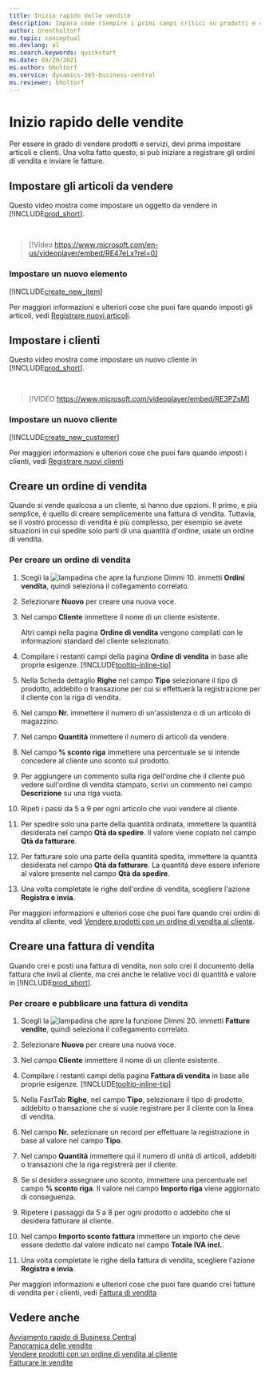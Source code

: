 ```yaml
---
title: Inizio rapido delle vendite
description: Impara come riempire i primi campi critici su prodotti e clienti in Business Central in modo da poter iniziare i tuoi processi di vendita.
author: brentholtorf
ms.topic: conceptual
ms.devlang: al
ms.search.keywords: quickstart
ms.date: 09/29/2021
ms.author: bholtorf
ms.service: dynamics-365-business-central
ms.reviewer: bholtorf
---
```


# <a name="sales-quick-start"></a>Inizio rapido delle vendite

Per essere in grado di vendere prodotti e servizi, devi prima impostare articoli e clienti. Una volta fatto questo, si può iniziare a registrare gli ordini di vendita e inviare le fatture.

## <a name="set-up-items-to-sell"></a>Impostare gli articoli da vendere

Questo video mostra come impostare un oggetto da vendere in [!INCLUDE[prod_short](includes/prod_short.md)].

<br>

> [!Video https://www.microsoft.com/en-us/videoplayer/embed/RE47eLx?rel=0]

### <a name="set-up-a-new-item"></a>Impostare un nuovo elemento

[!INCLUDE[create_new_item](includes/create_new_item.md)]

Per maggiori informazioni e ulteriori cose che puoi fare quando imposti gli articoli, vedi [Registrare nuovi articoli](inventory-how-register-new-items.md).  

## <a name="set-up-customers"></a>Impostare i clienti

Questo video mostra come impostare un nuovo cliente in [!INCLUDE[prod_short](includes/prod_short.md)].  

<br>

> [!VIDEO https://www.microsoft.com/videoplayer/embed/RE3PZsM]

### <a name="set-up-a-new-customer"></a>Impostare un nuovo cliente

[!INCLUDE[create_new_customer](includes/create_new_customer.md)]

Per maggiori informazioni e ulteriori cose che puoi fare quando imposti i clienti, vedi [Registrare nuovi clienti](sales-how-register-new-customers.md)

## <a name="create-a-sales-order"></a>Creare un ordine di vendita

Quando si vende qualcosa a un cliente, si hanno due opzioni. Il primo, e più semplice, è quello di creare semplicemente una fattura di vendita. Tuttavia, se il vostro processo di vendita è più complesso, per esempio se avete situazioni in cui spedite solo parti di una quantità d'ordine, usate un ordine di vendita.

### <a name="to-create-a-sales-order"></a>Per creare un ordine di vendita

1. Scegli la ![lampadina che apre la funzione Dimmi 10](media/ui-search/search_small.png "Dimmi cosa vuoi fare"). immetti **Ordini vendita**, quindi seleziona il collegamento correlato.
2. Selezionare **Nuovo** per creare una nuova voce.
3. Nel campo **Cliente** immettere il nome di un cliente esistente.

    Altri campi nella pagina **Ordine di vendita** vengono compilati con le informazioni standard del cliente selezionato.  

4. Compilare i restanti campi della pagina **Ordine di vendita** in base alle proprie esigenze. [!INCLUDE[tooltip-inline-tip](includes/tooltip-inline-tip_md.md)]

5. Nella Scheda dettaglio **Righe** nel campo **Tipo** selezionare il tipo di prodotto, addebito o transazione per cui si effettuerà la registrazione per il cliente con la riga di vendita.

6. Nel campo **Nr.** immettere il numero di un'assistenza o di un articolo di magazzino.

7. Nel campo **Quantità** immettere il numero di articoli da vendere.

8. Nel campo **% sconto riga** immettere una percentuale se si intende concedere al cliente uno sconto sul prodotto.

9. Per aggiungere un commento sulla riga dell'ordine che il cliente può vedere sull'ordine di vendita stampato, scrivi un commento nel campo **Descrizione** su una riga vuota.

10. Ripeti i passi da 5 a 9 per ogni articolo che vuoi vendere al cliente.

11. Per spedire solo una parte della quantità ordinata, immettere la quantità desiderata nel campo **Qtà da spedire**. Il valore viene copiato nel campo **Qtà da fatturare**.

12. Per fatturare solo una parte della quantità spedita, immettere la quantità desiderata nel campo **Qtà da fatturare**. La quantità deve essere inferiore al valore presente nel campo **Qtà da spedire**.

13. Una volta completate le righe dell'ordine di vendita, scegliere l'azione **Registra e invia**.

Per maggiori informazioni e ulteriori cose che puoi fare quando crei ordini di vendita al cliente, vedi [Vendere prodotti con un ordine di vendita al cliente](sales-how-sell-products.md).  

## <a name="create-a-sales-invoice"></a>Creare una fattura di vendita

Quando crei e posti una fattura di vendita, non solo crei il documento della fattura che invii al cliente, ma crei anche le relative voci di quantità e valore in [!INCLUDE[prod_short](includes/prod_short.md)].

### <a name="to-create-and-post-a-sales-invoice"></a>Per creare e pubblicare una fattura di vendita

1. Scegli la ![lampadina che apre la funzione Dimmi 20](media/ui-search/search_small.png "Dimmi cosa vuoi fare"). immetti **Fatture vendite**, quindi seleziona il collegamento correlato.  

2. Selezionare **Nuovo** per creare una nuova voce.

3. Nel campo **Cliente** immettere il nome di un cliente esistente.

4. Compilare i restanti campi della pagina **Fattura di vendita** in base alle proprie esigenze. [!INCLUDE[tooltip-inline-tip](includes/tooltip-inline-tip_md.md)]

5. Nella FastTab **Righe**, nel campo **Tipo**, selezionare il tipo di prodotto, addebito o transazione che si vuole registrare per il cliente con la linea di vendita.

6. Nel campo **Nr.** selezionare un record per effettuare la registrazione in base al valore nel campo **Tipo**.

7. Nel campo **Quantità** immettere qui il numero di unità di articoli, addebiti o transazioni che la riga registrerà per il cliente.  

8. Se si desidera assegnare uno sconto, immettere una percentuale nel campo **% sconto riga**. Il valore nel campo **Importo riga** viene aggiornato di conseguenza.  

9. Ripetere i passaggi da 5 a 8 per ogni prodotto o addebito che si desidera fatturare al cliente.  

10. Nel campo **Importo sconto fattura** immettere un importo che deve essere dedotto dal valore indicato nel campo **Totale IVA incl.**.

11. Una volta completate le righe della fattura di vendita, scegliere l'azione **Registra e invia**.  

Per maggiori informazioni e ulteriori cose che puoi fare quando crei fatture di vendita per i clienti, vedi [Fattura di vendita](sales-how-invoice-sales.md)

## <a name="see-also"></a>Vedere anche

[Avviamento rapido di Business Central](quick-start-business-central.md)  
[Panoramica delle vendite](sales-manage-sales.md)  
[Vendere prodotti con un ordine di vendita al cliente](sales-how-sell-products.md)  
[Fatturare le vendite](sales-how-invoice-sales.md)  
